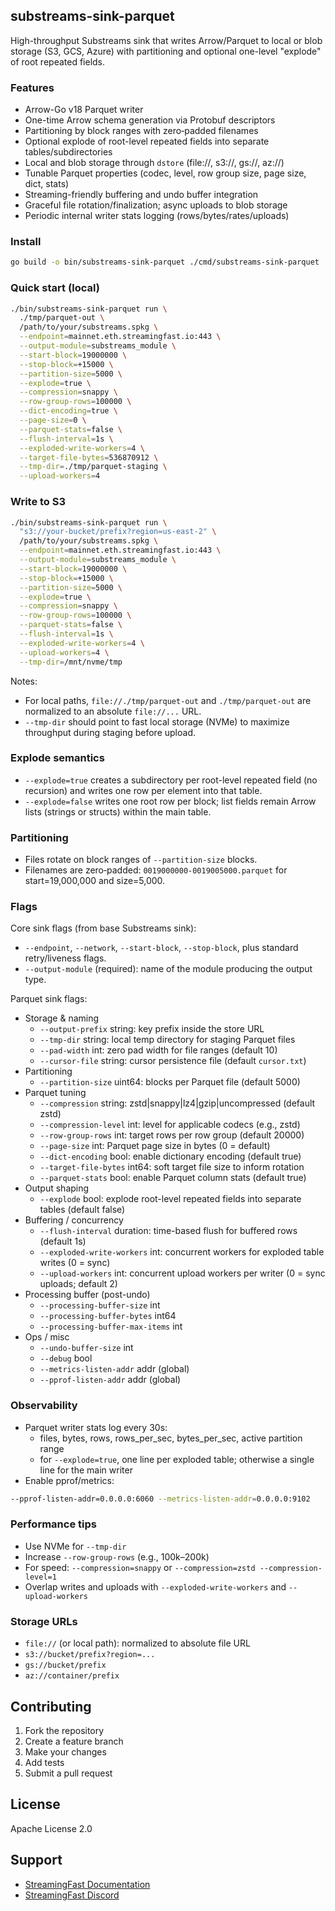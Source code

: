 ## substreams-sink-parquet

High-throughput Substreams sink that writes Arrow/Parquet to local or blob storage (S3, GCS, Azure) with partitioning and optional one-level "explode" of root repeated fields.

### Features
- Arrow-Go v18 Parquet writer
- One-time Arrow schema generation via Protobuf descriptors
- Partitioning by block ranges with zero‑padded filenames
- Optional explode of root-level repeated fields into separate tables/subdirectories
- Local and blob storage through `dstore` (file://, s3://, gs://, az://)
- Tunable Parquet properties (codec, level, row group size, page size, dict, stats)
- Streaming-friendly buffering and undo buffer integration
- Graceful file rotation/finalization; async uploads to blob storage
- Periodic internal writer stats logging (rows/bytes/rates/uploads)

### Install
```bash
go build -o bin/substreams-sink-parquet ./cmd/substreams-sink-parquet
```

### Quick start (local)
```bash
./bin/substreams-sink-parquet run \
  ./tmp/parquet-out \
  /path/to/your/substreams.spkg \
  --endpoint=mainnet.eth.streamingfast.io:443 \
  --output-module=substreams_module \
  --start-block=19000000 \
  --stop-block=+15000 \
  --partition-size=5000 \
  --explode=true \
  --compression=snappy \
  --row-group-rows=100000 \
  --dict-encoding=true \
  --page-size=0 \
  --parquet-stats=false \
  --flush-interval=1s \
  --exploded-write-workers=4 \
  --target-file-bytes=536870912 \
  --tmp-dir=./tmp/parquet-staging \
  --upload-workers=4
```

### Write to S3
```bash
./bin/substreams-sink-parquet run \
  "s3://your-bucket/prefix?region=us-east-2" \
  /path/to/your/substreams.spkg \
  --endpoint=mainnet.eth.streamingfast.io:443 \
  --output-module=substreams_module \
  --start-block=19000000 \
  --stop-block=+15000 \
  --partition-size=5000 \
  --explode=true \
  --compression=snappy \
  --row-group-rows=100000 \
  --parquet-stats=false \
  --flush-interval=1s \
  --exploded-write-workers=4 \
  --upload-workers=4 \
  --tmp-dir=/mnt/nvme/tmp
```

Notes:
- For local paths, `file://./tmp/parquet-out` and `./tmp/parquet-out` are normalized to an absolute `file://...` URL.
- `--tmp-dir` should point to fast local storage (NVMe) to maximize throughput during staging before upload.

### Explode semantics
- `--explode=true` creates a subdirectory per root-level repeated field (no recursion) and writes one row per element into that table.
- `--explode=false` writes one root row per block; list fields remain Arrow lists (strings or structs) within the main table.

### Partitioning
- Files rotate on block ranges of `--partition-size` blocks.
- Filenames are zero‑padded: `0019000000-0019005000.parquet` for start=19,000,000 and size=5,000.

### Flags
Core sink flags (from base Substreams sink):
- `--endpoint`, `--network`, `--start-block`, `--stop-block`, plus standard retry/liveness flags.
- `--output-module` (required): name of the module producing the output type.

Parquet sink flags:
- Storage & naming
  - `--output-prefix` string: key prefix inside the store URL
  - `--tmp-dir` string: local temp directory for staging Parquet files
  - `--pad-width` int: zero pad width for file ranges (default 10)
  - `--cursor-file` string: cursor persistence file (default `cursor.txt`)
- Partitioning
  - `--partition-size` uint64: blocks per Parquet file (default 5000)
- Parquet tuning
  - `--compression` string: zstd|snappy|lz4|gzip|uncompressed (default zstd)
  - `--compression-level` int: level for applicable codecs (e.g., zstd)
  - `--row-group-rows` int: target rows per row group (default 20000)
  - `--page-size` int: Parquet page size in bytes (0 = default)
  - `--dict-encoding` bool: enable dictionary encoding (default true)
  - `--target-file-bytes` int64: soft target file size to inform rotation
  - `--parquet-stats` bool: enable Parquet column stats (default true)
- Output shaping
  - `--explode` bool: explode root-level repeated fields into separate tables (default false)
- Buffering / concurrency
  - `--flush-interval` duration: time-based flush for buffered rows (default 1s)
  - `--exploded-write-workers` int: concurrent workers for exploded table writes (0 = sync)
  - `--upload-workers` int: concurrent upload workers per writer (0 = sync uploads; default 2)
- Processing buffer (post-undo)
  - `--processing-buffer-size` int
  - `--processing-buffer-bytes` int64
  - `--processing-buffer-max-items` int
- Ops / misc
  - `--undo-buffer-size` int
  - `--debug` bool
  - `--metrics-listen-addr` addr (global)
  - `--pprof-listen-addr` addr (global)

### Observability
- Parquet writer stats log every 30s:
  - files, bytes, rows, rows_per_sec, bytes_per_sec, active partition range
  - for `--explode=true`, one line per exploded table; otherwise a single line for the main writer
- Enable pprof/metrics:
```bash
--pprof-listen-addr=0.0.0.0:6060 --metrics-listen-addr=0.0.0.0:9102
```

### Performance tips
- Use NVMe for `--tmp-dir`
- Increase `--row-group-rows` (e.g., 100k–200k)
- For speed: `--compression=snappy` or `--compression=zstd --compression-level=1`
- Overlap writes and uploads with `--exploded-write-workers` and `--upload-workers`

### Storage URLs
- `file://` (or local path): normalized to absolute file URL
- `s3://bucket/prefix?region=...`
- `gs://bucket/prefix`
- `az://container/prefix`

## Contributing

1. Fork the repository
2. Create a feature branch
3. Make your changes
4. Add tests
5. Submit a pull request

## License

Apache License 2.0

## Support

- [StreamingFast Documentation](https://substreams.streamingfast.io/)
- [StreamingFast Discord](https://discord.gg/streamingfast)

